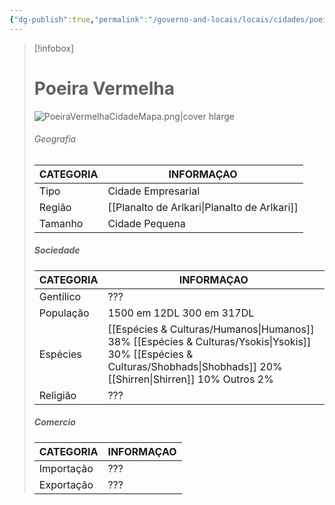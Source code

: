 ```yaml
---
{"dg-publish":true,"permalink":"/governo-and-locais/locais/cidades/poeira-vermelha/"}
---
```


> [!infobox]
> # Poeira Vermelha
> ![PoeiraVermelhaCidadeMapa.png|cover hlarge](/img/user/Assets/PoeiraVermelhaCidadeMapa.png)
> ###### Geografia
> | CATEGORIA | INFORMAÇAO |
> | ---- | ---- |
> | Tipo | Cidade Empresarial |
> | Região | [[Planalto de Arlkari\|Planalto de Arlkari]] |
> | Tamanho | Cidade Pequena |
> 
> ##### Sociedade
> | CATEGORIA | INFORMAÇAO |
> | ---- | ---- |
> | Gentílico | ??? |
> | População | 1500 em 12DL      300 em 317DL |
> | Espécies | [[Espécies & Culturas/Humanos\|Humanos]] 38%     [[Espécies & Culturas/Ysokis\|Ysokis]] 30%      [[Espécies & Culturas/Shobhads\|Shobhads]] 20%     [[Shirren\|Shirren]] 10%     Outros 2%  |
> | Religião | ??? |
>
> ##### Comercio
> | CATEGORIA | INFORMAÇAO |
> | ---- | ---- |
> | Importação | ??? |
> | Exportação | ???  |

